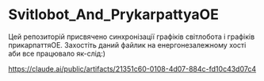 # Svitlobot_And_PrykarpattyaOE
Цей репозиторій присвячено синхронізації графіків світлобота і графіків прикарпаттяОЕ. Захостіть даний файлик на енергонезалежному хості аби все працювало як-слід:)

https://claude.ai/public/artifacts/21351c60-0108-4d07-884c-fd10c43d07c4
